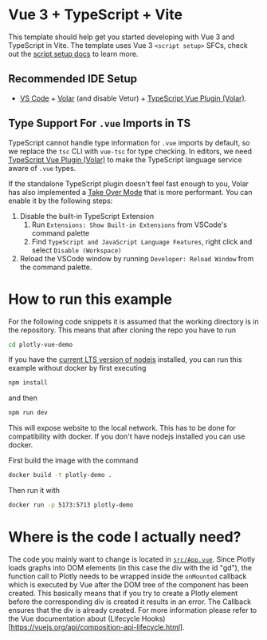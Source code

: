 # Vue 3 + TypeScript + Vite

This template should help get you started developing with Vue 3 and TypeScript in Vite. The template uses Vue 3 `<script setup>` SFCs, check out the [script setup docs](https://v3.vuejs.org/api/sfc-script-setup.html#sfc-script-setup) to learn more.

## Recommended IDE Setup

- [VS Code](https://code.visualstudio.com/) + [Volar](https://marketplace.visualstudio.com/items?itemName=Vue.volar) (and disable Vetur) + [TypeScript Vue Plugin (Volar)](https://marketplace.visualstudio.com/items?itemName=Vue.vscode-typescript-vue-plugin).

## Type Support For `.vue` Imports in TS

TypeScript cannot handle type information for `.vue` imports by default, so we replace the `tsc` CLI with `vue-tsc` for type checking. In editors, we need [TypeScript Vue Plugin (Volar)](https://marketplace.visualstudio.com/items?itemName=Vue.vscode-typescript-vue-plugin) to make the TypeScript language service aware of `.vue` types.

If the standalone TypeScript plugin doesn't feel fast enough to you, Volar has also implemented a [Take Over Mode](https://github.com/johnsoncodehk/volar/discussions/471#discussioncomment-1361669) that is more performant. You can enable it by the following steps:

1. Disable the built-in TypeScript Extension
   1. Run `Extensions: Show Built-in Extensions` from VSCode's command palette
   2. Find `TypeScript and JavaScript Language Features`, right click and select `Disable (Workspace)`
2. Reload the VSCode window by running `Developer: Reload Window` from the command palette.

# How to run this example

For the following code snippets it is assumed that the working directory is in the repository. This means that after cloning the repo you have to run

```sh
cd plotly-vue-demo
```

If you have the [current LTS version of nodejs](https://nodejs.org/en) installed, you can run this example without docker by first executing

```sh
npm install
```

and then 

```sh
npm run dev
```

This will expose website to the local network. This has to be done for compatibility with docker.
If you don't have nodejs installed you can use docker.

First build the image with the command

```sh
docker build -t plotly-demo .
```
Then run it with

```sh
docker run -p 5173:5713 plotly-demo
```

# Where is the code I actually need?

The code you mainly want to change is located in [`src/App.vue`](src/App.vue). Since Plotly loads graphs into DOM elements (in this case the div with the id "gd"), the function call to Plotly needs to be wrapped inside the `onMounted` callback which is executed by Vue after the DOM tree of the component has been created. This basically means that if you try to create a Plotly element before the corresponding div is created it results in an error. The Callback ensures that the div is already created. For more information please refer to the Vue documentation about (Lifecycle Hooks)[https://vuejs.org/api/composition-api-lifecycle.html].
